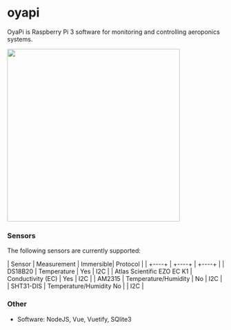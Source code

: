 # oyapi
OyaPi is Raspberry Pi 3 software for monitoring and controlling aeroponics systems.

<a href="https://raw.githubusercontent.com/oyamist/oyapi/master/static/img/oyapi.png">
    <img src="https://raw.githubusercontent.com/oyamist/oyapi/master/static/img/oyapi.png" height=400px>
</a>

### Sensors
The following sensors are currently supported:

| Sensor | Measurement | Immersible| Protocol |
| +----+ | +----+ | +----+ |
| DS18B20 | Temperature | Yes | I2C |
| Atlas Scientific EZO EC K1 | Conductivity (EC) | Yes | I2C |
| AM2315 | Temperature/Humidity | No | I2C |
| SHT31-DIS | Temperature/Humidity No | | I2C |

### Other
* Software: NodeJS, Vue, Vuetify, SQlite3

